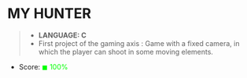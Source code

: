 # MY HUNTER

> * __LANGUAGE: C__
> * First project of the gaming axis : Game with a fixed camera, in which the player can shoot in some moving elements.

* Score: <span style="color:rgb(0, 255,0)">&#9724; 100% </span>